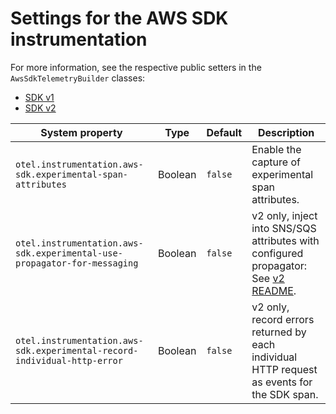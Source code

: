 # Settings for the AWS SDK instrumentation

For more information, see the respective public setters in the `AwsSdkTelemetryBuilder` classes:

- [SDK v1](./aws-sdk-1.11/library/src/main/java/io/opentelemetry/instrumentation/awssdk/v1_11/AwsSdkTelemetryBuilder.java)
- [SDK v2](./aws-sdk-2.2/library/src/main/java/io/opentelemetry/instrumentation/awssdk/v2_2/AwsSdkTelemetryBuilder.java)

| System property                                                          | Type    | Default | Description                                                                                 |
|--------------------------------------------------------------------------| ------- | ------- |---------------------------------------------------------------------------------------------|
| `otel.instrumentation.aws-sdk.experimental-span-attributes`              | Boolean | `false` | Enable the capture of experimental span attributes.                                         |
| `otel.instrumentation.aws-sdk.experimental-use-propagator-for-messaging` | Boolean | `false` | v2 only, inject into SNS/SQS attributes with configured propagator: See [v2 README](aws-sdk-2.2/library/README.md#trace-propagation). |
| `otel.instrumentation.aws-sdk.experimental-record-individual-http-error` | Boolean | `false` | v2 only, record errors returned by each individual HTTP request as events for the SDK span. |
